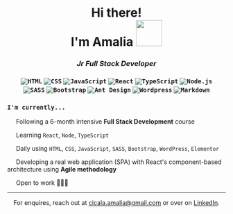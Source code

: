 
<h1 align="center">
  Hi there!<br>I'm Amalia <img src="https://media.giphy.com/media/WUlplcMpOCEmTGBtBW/giphy.gif" width="60">
</h1>

<h3 align="center">
  <em>Jr Full Stack Developer</em>
  <br><br>
    <code><img alt="HTML" src="https://img.shields.io/badge/HTML-E34F26.svg?logo=html5&logoColor=white"></code>
    <code><img alt="CSS" src="https://img.shields.io/badge/CSS-1572B6.svg?logo=css3&logoColor=white"></code>
    <code><img alt="JavaScript" src="https://img.shields.io/badge/JavaScript-F7DF1E.svg?logo=javascript&logoColor=black"></code>
    <code><img alt="React" src="https://img.shields.io/badge/React-20232a.svg?logo=react&logoColor=%2361DAFB"></code>
    <code><img alt="TypeScript" src="https://img.shields.io/badge/TypeScript-007ACC.svg?logo=typescript&logoColor=white"></code>
    <code><img alt="Node.js" src="https://img.shields.io/badge/Node.js-43853D.svg?logo=node.js&logoColor=white"></code>
  <br>
    <code><img alt="SASS" src="https://img.shields.io/badge/Sass-hotpink.svg?logo=SASS&logoColor=white"></code>
    <code><img alt="Bootstrap" src="https://img.shields.io/badge/Bootstrap-7952B3.svg?logo=bootstrap&logoColor=white"></code>
    <code><img alt="Ant Design" src="https://img.shields.io/badge/-AntDesign-ff4d4f?&logo=ant-design&logoColor=white"></code>
    <code><img alt="Wordpress" src="https://img.shields.io/badge/Wordpress-21759B?logo=wordpress&logoColor=white"></code>
    <code><img alt="Markdown" src="https://img.shields.io/badge/Markdown-000000.svg?logo=markdown&logoColor=white"></code>
</h3>

<h3>
  <code>I'm currently...</code>
</h3>

<p><img src="https://media2.giphy.com/media/sBuPi9qZG73rjELNK9/giphy.gif" width="10">⠀Following a 6-month intensive <strong>Full Stack Development</strong> course</p>
<p><img src="https://media2.giphy.com/media/sBuPi9qZG73rjELNK9/giphy.gif" width="10">⠀Learning <code>React</code>, <code>Node</code>, <code>TypeScript</code></p>
<p><img src="https://media2.giphy.com/media/sBuPi9qZG73rjELNK9/giphy.gif" width="10">⠀Daily using <code>HTML</code>, <code>CSS</code>, <code>JavaScript</code>, <code>SASS</code>, <code>Bootstrap</code>, <code>WordPress</code>, <code>Elementor</code></p>
<p><img src="https://media2.giphy.com/media/sBuPi9qZG73rjELNK9/giphy.gif" width="10">⠀Developing a real web application (SPA) with React's component-based architecture using <strong>Agile methodology</strong></p>
<p><img src="https://media2.giphy.com/media/sBuPi9qZG73rjELNK9/giphy.gif" width="10">⠀Open to work 👩🏻‍💻</p>

---

<p align="center">
  For enquires, reach out at <a href="mailto:cicala.amalia@gmail.com">cicala.amalia@gmail.com</a> or over on <a href="https://www.linkedin.com/in/amaliacicala" target="_blank">LinkedIn</a>.
</p>
